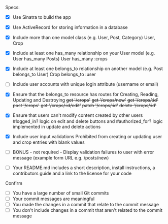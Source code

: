 Specs:
- [x] Use Sinatra to build the app
- [x] Use ActiveRecord for storing information in a database
- [x] Include more than one model class (e.g. User, Post, Category)
User, Crop

- [x] Include at least one has_many relationship on your User model (e.g. User has_many Posts)
User has_many :crops
    
- [x] Include at least one belongs_to relationship on another model (e.g. Post belongs_to User)
Crop belongs_to :user

- [ ] Include user accounts with unique login attribute (username or email)
- [x] Ensure that the belongs_to resource has routes for Creating, Reading, Updating and Destroying
~~get '/crops'~~
~~get '/crops/new'~~
~~get '/crops/:id'~~
~~post '/crops'~~
~~get '/crops/:id/edit'~~
~~patch '/crops/:id'~~
~~delete '/crops/:id'~~

- [x] Ensure that users can't modify content created by other users
#logged_in? logic on edit and delete buttons and #authorized_for? logic implemented in update and delete actions

- [x] Include user input validations
Prohibited from creating or updating user and crop entries with blank values

- [ ] BONUS - not required - Display validation failures to user with error message (example form URL e.g. /posts/new)

- [ ] Your README.md includes a short description, install instructions, a contributors guide and a link to the license for your code

Confirm
- [ ] You have a large number of small Git commits
- [ ] Your commit messages are meaningful
- [ ] You made the changes in a commit that relate to the commit message
- [ ] You don't include changes in a commit that aren't related to the commit message